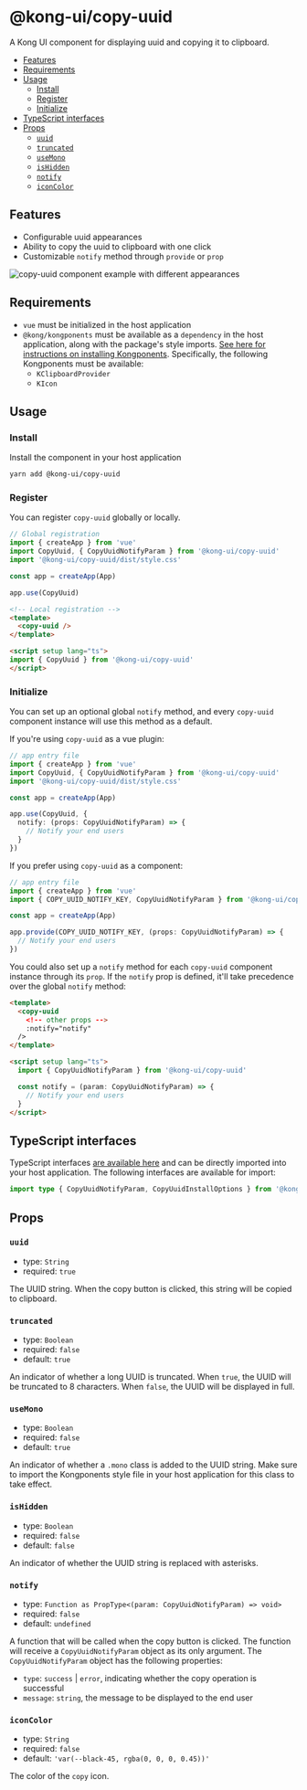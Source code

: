 # @kong-ui/copy-uuid

A Kong UI component for displaying uuid and copying it to clipboard.

- [Features](#features)
- [Requirements](#requirements)
- [Usage](#usage)
  - [Install](#install)
  - [Register](#register)
  - [Initialize](#initialize)
- [TypeScript interfaces](#typescript-interfaces)
- [Props](#props)
  - [`uuid`](#uuid)
  - [`truncated`](#truncated)
  - [`useMono`](#usemono)
  - [`isHidden`](#ishidden)
  - [`notify`](#notify)
  - [`iconColor`](#iconcolor)

## Features

- Configurable uuid appearances
- Ability to copy the uuid to clipboard with one click
- Customizable `notify` method through `provide` or `prop`

![copy-uuid component example with different appearances](./docs/copy-uuid.jpg)

## Requirements

- `vue` must be initialized in the host application
- `@kong/kongponents` must be available as a `dependency` in the host application, along with the package's style imports. [See here for instructions on installing Kongponents](https://kongponents.konghq.com/#globally-install-all-kongponents). Specifically, the following Kongponents must be available:
  - `KClipboardProvider`
  - `KIcon`

## Usage

### Install

Install the component in your host application

```sh
yarn add @kong-ui/copy-uuid
```

### Register

You can register `copy-uuid` globally or locally.

```typescript
// Global registration
import { createApp } from 'vue'
import CopyUuid, { CopyUuidNotifyParam } from '@kong-ui/copy-uuid'
import '@kong-ui/copy-uuid/dist/style.css'

const app = createApp(App)

app.use(CopyUuid)
```

```html
<!-- Local registration -->
<template>
  <copy-uuid />
</template>

<script setup lang="ts">
import { CopyUuid } from '@kong-ui/copy-uuid'
</script>
```

### Initialize

You can set up an optional global `notify` method, and every `copy-uuid` component instance will use this method as a default.

If you're using `copy-uuid` as a vue plugin:
```typescript
// app entry file
import { createApp } from 'vue'
import CopyUuid, { CopyUuidNotifyParam } from '@kong-ui/copy-uuid'
import '@kong-ui/copy-uuid/dist/style.css'

const app = createApp(App)

app.use(CopyUuid, {
  notify: (props: CopyUuidNotifyParam) => {
    // Notify your end users
  }
})
```

If you prefer using `copy-uuid` as a component:
```typescript
// app entry file
import { createApp } from 'vue'
import { COPY_UUID_NOTIFY_KEY, CopyUuidNotifyParam } from '@kong-ui/copy-uuid'

const app = createApp(App)

app.provide(COPY_UUID_NOTIFY_KEY, (props: CopyUuidNotifyParam) => {
  // Notify your end users
})
```

You could also set up a `notify` method for each `copy-uuid` component instance through its `prop`. If the `notify` prop is defined, it'll take precedence over the global `notify` method:
```html
<template>
  <copy-uuid
    <!-- other props -->
    :notify="notify"
  />
</template>

<script setup lang="ts">
  import { CopyUuidNotifyParam } from '@kong-ui/copy-uuid'

  const notify = (param: CopyUuidNotifyParam) => {
    // Notify your end users
  }
</script>
```

## TypeScript interfaces

TypeScript interfaces [are available here](https://github.com/Kong/shared-ui-components/blob/main/packages/copy-uuid/src/types/index.ts) and can be directly imported into your host application. The following interfaces are available for import:

```ts
import type { CopyUuidNotifyParam, CopyUuidInstallOptions } from '@kong-ui/app-layout'
```

## Props

### `uuid`

- type: `String`
- required: `true`

The UUID string. When the copy button is clicked, this string will be copied to clipboard.

### `truncated`

- type: `Boolean`
- required: `false`
- default: `true`

An indicator of whether a long UUID is truncated. When `true`, the UUID will be truncated to 8 characters. When `false`, the UUID will be displayed in full.

### `useMono`

- type: `Boolean`
- required: `false`
- default: `true`

An indicator of whether a `.mono` class is added to the UUID string. Make sure to import the Kongponents style file in your host application for this class to take effect.

### `isHidden`

- type: `Boolean`
- required: `false`
- default: `false`

An indicator of whether the UUID string is replaced with asterisks.

### `notify`

- type: `Function as PropType<(param: CopyUuidNotifyParam) => void>`
- required: `false`
- default: `undefined`

A function that will be called when the copy button is clicked. The function will receive a `CopyUuidNotifyParam` object as its only argument. The `CopyUuidNotifyParam` object has the following properties:
- `type`: `success` | `error`, indicating whether the copy operation is successful
- `message`: `string`, the message to be displayed to the end user

### `iconColor`

- type: `String`
- required: `false`
- default: `'var(--black-45, rgba(0, 0, 0, 0.45))'`

The color of the `copy` icon.
